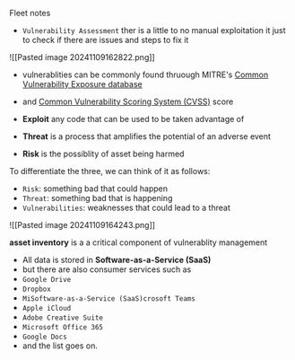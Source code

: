 Fleet notes

- `Vulnerability Assessment` ther is a little to no manual exploitation it just to check if there are issues and steps to fix it 

![[Pasted image 20241109162822.png]]


- vulnerablities can be commonly found thruough MITRE's [Common Vulnerability Exposure database](https://cve.mitre.org/) 
- and [Common Vulnerability Scoring System (CVSS)](https://nvd.nist.gov/vuln-metrics/cvss/v3-calculator) score

- **Exploit** any code that can be used to be taken advantage of 
- **Threat** is a process that amplifies the potential of an adverse event 
- **Risk** is the possiblity of asset being harmed 


To differentiate the three, we can think of it as follows:

- `Risk`: something bad that could happen
- `Threat`: something bad that is happening
- `Vulnerabilities`: weaknesses that could lead to a threat

![[Pasted image 20241109164243.png]]


**asset inventory** is a a critical component of vulnerablity management

- All data is stored in  **Software-as-a-Service (SaaS)** 
- but there are also consumer services such as 
- `Google Drive`
- `Dropbox`
- `MiSoftware-as-a-Service (SaaS)crosoft Teams`
- `Apple iCloud`
- `Adobe Creative Suite`
- `Microsoft Office 365`
- `Google Docs`
- and the list goes on.



